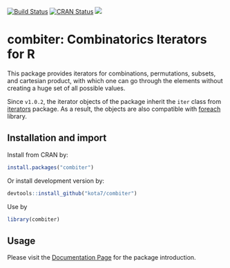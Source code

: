 

<!-- README.md is generated from README.Rmd. Please edit that file -->
[![Build Status](https://travis-ci.org/kota7/combiter.svg?branch=master)](https://travis-ci.org/kota7/combiter) [![CRAN Status](https://www.r-pkg.org/badges/version/combiter)](https://www.r-pkg.org/badges/version/combiter) [![](https://cranlogs.r-pkg.org/badges/combiter)](https://cran.r-project.org/package=combiter)

combiter: Combinatorics Iterators for R
=======================================

This package provides iterators for combinations, permutations, subsets, and cartesian product, with which one can go through the elements without creating a huge set of all possible values.

Since `v1.0.2`, the iterator objects of the package inherit the `iter` class from [iterators](https://cran.r-project.org/package=iterators) package. As a result, the objects are also compatible with [foreach](https://cran.r-project.org/package=foreach) library.

Installation and import
-----------------------

Install from CRAN by:

``` r
install.packages("combiter")
```

Or install development version by:

``` r
devtools::install_github("kota7/combiter")
```

Use by

``` r
library(combiter)
```

Usage
-----

Please visit the [Documentation Page](https://kota7.github.io/combiter) for the package introduction.
